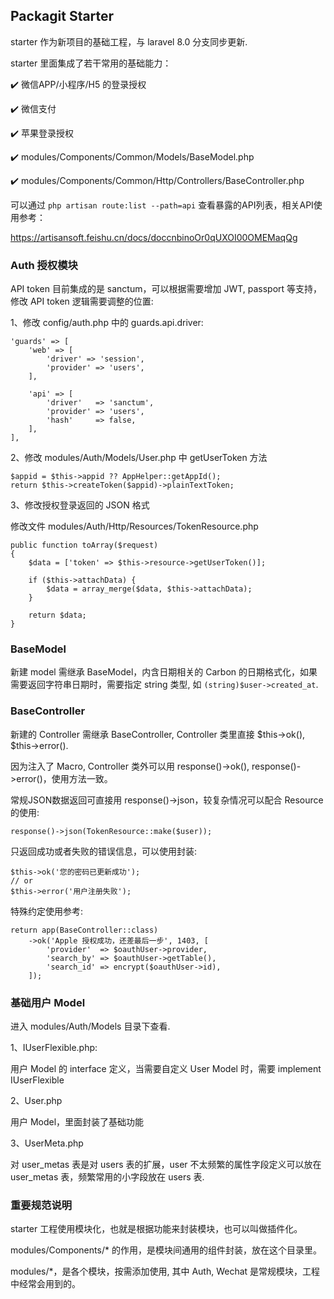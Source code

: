 ## Packagit Starter

starter 作为新项目的基础工程，与 laravel 8.0 分支同步更新.

starter 里面集成了若干常用的基础能力：

✔️ 微信APP/小程序/H5 的登录授权

✔️ 微信支付

✔️ 苹果登录授权

✔️ modules/Components/Common/Models/BaseModel.php

✔️ modules/Components/Common/Http/Controllers/BaseController.php

可以通过 `php artisan route:list --path=api` 查看暴露的API列表，相关API使用参考：

<https://artisansoft.feishu.cn/docs/doccnbinoOr0qUXOI00OMEMaqQg>

### Auth 授权模块

API token 目前集成的是 sanctum，可以根据需要增加 JWT, passport 等支持，修改 API token 逻辑需要调整的位置:

1、修改 config/auth.php 中的 guards.api.driver:

```
'guards' => [
    'web' => [
        'driver' => 'session',
        'provider' => 'users',
    ],

    'api' => [
        'driver'   => 'sanctum',
        'provider' => 'users',
        'hash'     => false,
    ],
],
```

2、修改 modules/Auth/Models/User.php 中 getUserToken 方法

```
$appid = $this->appid ?? AppHelper::getAppId();
return $this->createToken($appid)->plainTextToken;
```

3、修改授权登录返回的 JSON 格式

修改文件 modules/Auth/Http/Resources/TokenResource.php

```
public function toArray($request)
{
    $data = ['token' => $this->resource->getUserToken()];

    if ($this->attachData) {
        $data = array_merge($data, $this->attachData);
    }

    return $data;
}
```


### BaseModel

新建 model 需继承 BaseModel，内含日期相关的 Carbon 的日期格式化，如果需要返回字符串日期时，需要指定 string 类型, 如 `(string)$user->created_at`.

### BaseController

新建的 Controller 需继承 BaseController, Controller 类里直接 $this->ok(), $this->error().

因为注入了 Macro, Controller 类外可以用 response()->ok(), response()->error()，使用方法一致。

常规JSON数据返回可直接用 response()->json，较复杂情况可以配合 Resource 的使用:

    response()->json(TokenResource::make($user));

只返回成功或者失败的错误信息，可以使用封装:

    $this->ok('您的密码已更新成功');
    // or
    $this->error('用户注册失败');

特殊约定使用参考:

    return app(BaseController::class)
        ->ok('Apple 授权成功，还差最后一步', 1403, [
            'provider'  => $oauthUser->provider,
            'search_by' => $oauthUser->getTable(),
            'search_id' => encrypt($oauthUser->id),
        ]);


### 基础用户 Model

进入 modules/Auth/Models 目录下查看.

1、IUserFlexible.php:

用户 Model 的 interface 定义，当需要自定义 User Model 时，需要 implement IUserFlexible

2、User.php

用户 Model，里面封装了基础功能

3、UserMeta.php

对 user_metas 表是对 users 表的扩展，user 不太频繁的属性字段定义可以放在 user_metas 表，频繁常用的小字段放在 users 表.

### 重要规范说明

starter 工程使用模块化，也就是根据功能来封装模块，也可以叫做插件化。

modules/Components/* 的作用，是模块间通用的组件封装，放在这个目录里。

modules/*，是各个模块，按需添加使用, 其中 Auth, Wechat 是常规模块，工程中经常会用到的。

